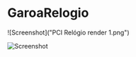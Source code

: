 # GaroaRelogio


![Screenshot]("PCI Relógio render 1.png")

![Screenshot](GaroaRelogio-BAdgeMSX.jpg)

